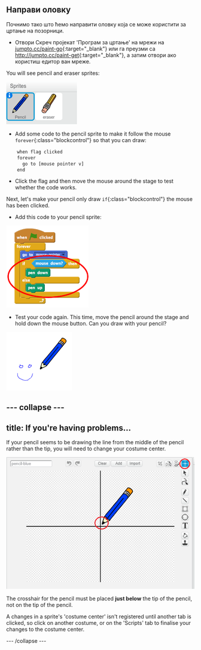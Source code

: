 ## Направи оловку

Почнимо тако што ћемо направити оловку која се може користити за цртање на позорници.

+ Отвори Скреч пројекат 'Програм за цртање' на мрежи на [jumpto.cc/paint-go](http://jumpto.cc/paint-go){:target="_blank"} или га преузми са <http://jumpto.cc/paint-get>{:target="_blank"}, а затим отвори ако користиш едитор ван мреже.

You will see pencil and eraser sprites:

![screenshot](images/paint-starter.png)

+ Add some code to the pencil sprite to make it follow the mouse `forever`{:class="blockcontrol"} so that you can draw:

```blocks
    when flag clicked
    forever
      go to [mouse pointer v]
    end
```

+ Click the flag and then move the mouse around the stage to test whether the code works.

Next, let's make your pencil only draw `if`{:class="blockcontrol"} the mouse has been clicked.

+ Add this code to your pencil sprite:

![screenshot](images/paint-pencil-draw-code.png)

+ Test your code again. This time, move the pencil around the stage and hold down the mouse button. Can you draw with your pencil?

![screenshot](images/paint-draw.png)

## \--- collapse \---

## title: If you're having problems...

If your pencil seems to be drawing the line from the middle of the pencil rather than the tip, you will need to change your costume center.

![Costume center](images/costume-center.png)

The crosshair for the pencil must be placed **just below** the tip of the pencil, not on the tip of the pencil.

A changes in a sprite's 'costume center' isn't registered until another tab is clicked, so click on another costume, or on the 'Scripts' tab to finalise your changes to the costume center.

\--- /collapse \---